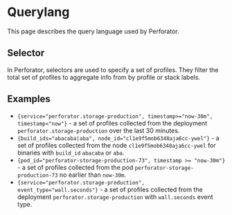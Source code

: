 # Querylang

This page describes the query language used by Perforator.

## Selector

In Perforator, selectors are used to specify a set of profiles. They filter the total set of profiles to aggregate info from by profile or stack labels.

## Examples

- `{service="perforator.storage-production", timestamp>="now-30m", timestamp<"now"}` - a set of profiles collected from the deployment `perforator.storage-production` over the last 30 minutes.
- `{build_ids="abacaba|aba", node_id="cl1e9f5mob6348aja6cc-ywel"}` - a set of profiles collected from the node `cl1e9f5mob6348aja6cc-ywel` for binaries with `build_id` `abacaba` or `aba`.
- `{pod_id="perforator-storage-production-73", timestamp >= "now-30m"}` - a set of profiles collected from the pod `perforator-storage-production-73` no earlier than `now-30m`.
- `{service="perforator.storage-production", event_type="wall.seconds"}` - a set of profiles collected from the deployment `perforator.storage-production` with `wall.seconds` event type.

